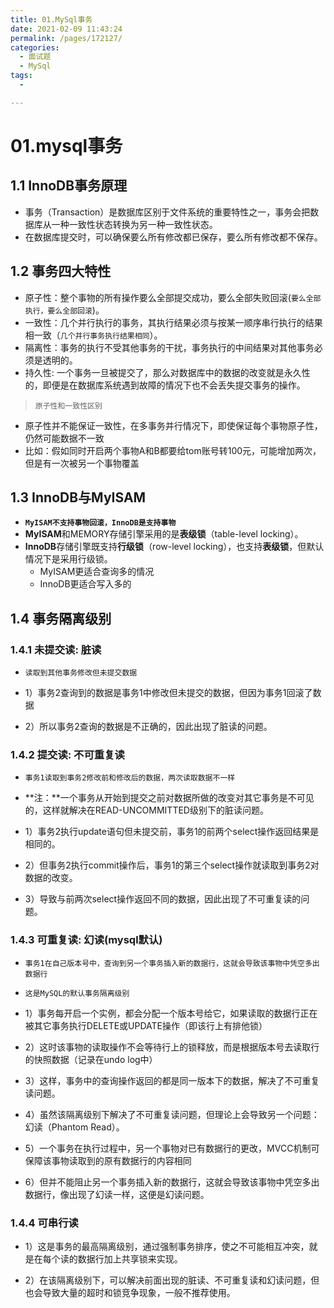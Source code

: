 ```yaml
---
title: 01.MySql事务
date: 2021-02-09 11:43:24
permalink: /pages/172127/
categories:
  - 面试题
  - MySql
tags:
  - 

---
```


# 01.mysql事务

## 1.1 InnoDB事务原理

- 事务（Transaction）是数据库区别于文件系统的重要特性之一，事务会把数据库从一种一致性状态转换为另一种一致性状态。
- 在数据库提交时，可以确保要么所有修改都已保存，要么所有修改都不保存。


## 1.2 事务四大特性

- 原子性：整个事物的所有操作要么全部提交成功，要么全部失败回滚(`要么全部执行，要么全部回滚`)。
- 一致性：几个并行执行的事务，其执行结果必须与按某一顺序串行执行的结果相一致（`几个并行事务执行结果相同`）。
- 隔离性：事务的执行不受其他事务的干扰，事务执行的中间结果对其他事务必须是透明的。
- 持久性:  一个事务一旦被提交了，那么对数据库中的数据的改变就是永久性的，即便是在数据库系统遇到故障的情况下也不会丢失提交事务的操作。

> `原子性和一致性区别`

- 原子性并不能保证一致性，在多事务并行情况下，即使保证每个事物原子性，仍然可能数据不一致
- 比如：假如同时开启两个事物A和B都要给tom账号转100元，可能增加两次，但是有一次被另一个事物覆盖

## 1.3 InnoDB与MyISAM

- **`MyISAM不支持事物回滚，InnoDB是支持事物`**
- **MyISAM**和MEMORY存储引擎采用的是**表级锁**（table-level locking）。
- **InnoDB**存储引擎既支持**行级锁**（row-level locking），也支持**表级锁**，但默认情况下是采用行级锁。
     - MyISAM更适合查询多的情况
     - InnoDB更适合写入多的

## 1.4 事务隔离级别

### 1.4.1 未提交读: 脏读

- `读取到其他事务修改但未提交数据`

- 1）事务2查询到的数据是事务1中修改但未提交的数据，但因为事务1回滚了数据
- 2）所以事务2查询的数据是不正确的，因此出现了脏读的问题。

### 1.4.2 提交读: 不可重复读

- `事务1读取到事务2修改前和修改后的数据，两次读取数据不一样`

- **注：**一个事务从开始到提交之前对数据所做的改变对其它事务是不可见的，这样就解决在READ-UNCOMMITTED级别下的脏读问题。
- 1）事务2执行update语句但未提交前，事务1的前两个select操作返回结果是相同的。
- 2）但事务2执行commit操作后，事务1的第三个select操作就读取到事务2对数据的改变。
- 3）导致与前两次select操作返回不同的数据，因此出现了不可重复读的问题。

### 1.4.3 可重复读: 幻读(mysql默认)

- `事务1在自己版本号中，查询到另一个事务插入新的数据行，这就会导致该事物中凭空多出数据行`

- `这是MySQL的默认事务隔离级别`

- 1）事务每开启一个实例，都会分配一个版本号给它，如果读取的数据行正在被其它事务执行DELETE或UPDATE操作（即该行上有排他锁）

- 2）这时该事物的读取操作不会等待行上的锁释放，而是根据版本号去读取行的快照数据（记录在undo log中）

- 3）这样，事务中的查询操作返回的都是同一版本下的数据，解决了不可重复读问题。

- 4）虽然该隔离级别下解决了不可重复读问题，但理论上会导致另一个问题：幻读（Phantom Read）。

- 5）一个事务在执行过程中，另一个事物对已有数据行的更改，MVCC机制可保障该事物读取到的原有数据行的内容相同

- 6）但并不能阻止另一个事务插入新的数据行，这就会导致该事物中凭空多出数据行，像出现了幻读一样，这便是幻读问题。

### 1.4.4 可串行读

- 1）这是事务的最高隔离级别，通过强制事务排序，使之不可能相互冲突，就是在每个读的数据行加上共享锁来实现。

- 2）在该隔离级别下，可以解决前面出现的脏读、不可重复读和幻读问题，但也会导致大量的超时和锁竞争现象，一般不推荐使用。



